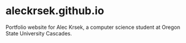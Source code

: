 # aleckrsek.github.io

Portfolio website for Alec Krsek, a computer science student at Oregon State University Cascades.